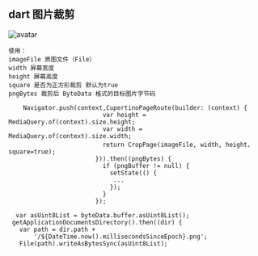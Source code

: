 
## dart 图片裁剪

![avatar](/img/crop.png)

    使用：
    imageFile 原图文件（File）
    width 屏幕宽度
    height 屏幕高度
    square 是否为正方形裁剪 默认为true
    pngBytes 裁剪后 ByteData 格式的目标图片字节码

```
    Navigator.push(context,CupertinoPageRoute(builder: (context) {
                          var height = MediaQuery.of(context).size.height;
                          var width = MediaQuery.of(context).size.width;
                          return CropPage(imageFile, width, height，square=true);
                        })).then((pngBytes) {
                          if (pngBuffer != null) {
                            setState(() {
                             ...
                            });
                          }
                        });

```
```
  var asUint8List = byteData.buffer.asUint8List();
 getApplicationDocumentsDirectory().then((dir) {
   var path = dir.path +
       '/${DateTime.now().millisecondsSinceEpoch}.png';
   File(path).writeAsBytesSync(asUint8List);
```